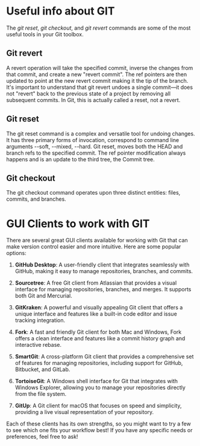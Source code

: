 # **Useful info about GIT**
The *git reset*, *git checkout*, and *git revert* commands are some of the most useful tools in your Git toolbox.
## **Git revert**
A revert operation will take the specified commit, inverse the changes from that commit, and create a new "revert commit". The ref pointers are then updated to point at the new revert commit making it the tip of the branch.
It's important to understand that git revert undoes a single commit—it does not "revert" back to the previous state of a project by removing all subsequent commits. In Git, this is actually called a reset, not a revert.
## **Git reset**
The git reset command is a complex and versatile tool for undoing changes. It has three primary forms of invocation, correspond to command line arguments --soft, --mixed, --hard.
Git reset, moves both the HEAD and branch refs to the specified commit.
The ref pointer modification always happens and is an update to the third tree, the Commit tree. 
## **Git checkout**
The git checkout command operates upon three distinct entities: files, commits, and branches.

# **GUI Clients to work with GIT**
There are several great GUI clients available for working with Git that can make version control easier and more intuitive. Here are some popular options:

1. **GitHub Desktop**: A user-friendly client that integrates seamlessly with GitHub, making it easy to manage repositories, branches, and commits.

2. **Sourcetree**: A free Git client from Atlassian that provides a visual interface for managing repositories, branches, and merges. It supports both Git and Mercurial.

3. **GitKraken**: A powerful and visually appealing Git client that offers a unique interface and features like a built-in code editor and issue tracking integration.

4. **Fork**: A fast and friendly Git client for both Mac and Windows, Fork offers a clean interface and features like a commit history graph and interactive rebase.

5. **SmartGit**: A cross-platform Git client that provides a comprehensive set of features for managing repositories, including support for GitHub, Bitbucket, and GitLab.

6. **TortoiseGit**: A Windows shell interface for Git that integrates with Windows Explorer, allowing you to manage your repositories directly from the file system.

7. **GitUp**: A Git client for macOS that focuses on speed and simplicity, providing a live visual representation of your repository.

Each of these clients has its own strengths, so you might want to try a few to see which one fits your workflow best! If you have any specific needs or preferences, feel free to ask!


